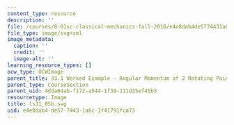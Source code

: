 ```yaml
---
content_type: resource
description: ''
file: /courses/8-01sc-classical-mechanics-fall-2016/e4e8dab4de5774431a6c1f41791fca73_ls11_05b.svg
file_type: image/svg+xml
image_metadata:
  caption: ''
  credit: ''
  image-alt: ''
learning_resource_types: []
ocw_type: OCWImage
parent_title: 33.1 Worked Example - Angular Momentum of 2 Rotating Point Particles
parent_type: CourseSection
parent_uid: 4dda04ab-f172-a544-1f39-111d35ef45b3
resourcetype: Image
title: ls11_05b.svg
uid: e4e8dab4-de57-7443-1a6c-1f41791fca73
---
```

